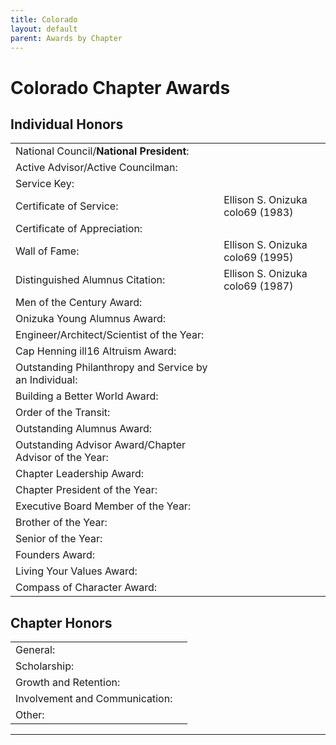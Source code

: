 ```yaml
---
title: Colorado
layout: default
parent: Awards by Chapter
---
```


<link rel="stylesheet" href="{{ '/assets/css/by_chapter.css' | relative_url }}">

# Colorado Chapter Awards

## Individual Honors

<table>
<tbody>

<tr>
<td>National Council/<b>National President</b>:</td>
<td>
</td></tr>

<tr>
<td>Active Advisor/Active Councilman:</td>
<td>
</td></tr>

<tr>
<td>Service Key:</td>
<td>
</td></tr>

<tr>
<td>Certificate of Service:</td>
<td>Ellison S. Onizuka colo69 (1983)</td>
</tr>

<tr>
<td>Certificate of Appreciation:</td>
<td>
</td></tr>

<tr>
<td>Wall of Fame:</td>
<td>Ellison S. Onizuka colo69 (1995)
</td></tr>

<tr>
<td>Distinguished Alumnus Citation:</td>
<td>Ellison S. Onizuka colo69 (1987)</td>
</tr>

<tr>
<td>Men of the Century Award:</td>
<td> 
</td></tr>

<tr>
<td>Onizuka Young Alumnus Award:</td>
<td>
</td></tr>

<tr>
<td>Engineer/Architect/Scientist of the Year:</td>
<td>
</td></tr>

<tr>
<td>Cap Henning ill16 Altruism Award:</td>
<td>
</td></tr>

<tr>
<td>Outstanding Philanthropy and Service by an Individual:</td>
<td>
</td></tr>

<tr>
<td>Building a Better World Award:</td>
<td>
</td></tr>
<tr>

<td>Order of the Transit:</td>
<td>
</td></tr>

<tr>
<td>Outstanding Alumnus Award:</td>
<td>
</td></tr>

<tr>
<td>Outstanding Advisor Award/Chapter Advisor of the Year:</td>
<td>
</td></tr>

<tr>
<td>Chapter Leadership Award:</td>
<td>
</td></tr>

<tr>
<td>Chapter President of the Year:</td>
<td>
</td></tr>

<tr>
<td>Executive Board Member of the Year:</td>
<td>
</td></tr>

<tr>
<td>Brother of the Year:</td>
<td>
</td></tr>

<tr>
<td>Senior of the Year:</td>
<td>
</td></tr>

<tr>
<td>Founders Award:</td>
<td>
</td></tr>

<tr>
<td>Living Your Values Award:</td>
<td>
</td></tr>

<tr>
<td>Compass of Character Award:</td>
<td>
</td></tr>

</tbody>
</table>

## Chapter Honors

<table>
<tbody>

<tr>
<td>General:</td>
<td>
</td></tr>

<tr>
<td>Scholarship:</td>
<td>
</td></tr>

<tr>
<td>Growth and Retention:</td>
<td>
</td></tr>

<tr>
<td>Involvement and Communication:</td>
<td>
</td></tr>

<tr>
<td>Other:</td>
<td>
</td></tr>

</tbody>
</table>

---
